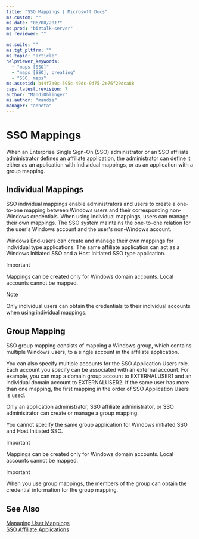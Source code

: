 ```yaml
---
title: "SSO Mappings | Microsoft Docs"
ms.custom: ""
ms.date: "06/08/2017"
ms.prod: "biztalk-server"
ms.reviewer: ""

ms.suite: ""
ms.tgt_pltfrm: ""
ms.topic: "article"
helpviewer_keywords: 
  - "maps [SSO]"
  - "maps [SSO], creating"
  - "SSO, maps"
ms.assetid: b44f7a0c-595c-49dc-9d75-2e76f29dca88
caps.latest.revision: 7
author: "MandiOhlinger"
ms.author: "mandia"
manager: "anneta"
---
```

# SSO Mappings
When an Enterprise Single Sign-On (SSO) administrator or an SSO affiliate administrator defines an affiliate application, the administrator can define it either as an application with individual mappings, or as an application with a group mapping.  
  
## Individual Mappings  
 SSO individual mappings enable administrators and users to create a one-to-one mapping between Windows users and their corresponding non-Windows credentials. When using individual mappings, users can manage their own mappings. The SSO system maintains the one-to-one relation for the user's Windows account and the user's non-Windows account.  
  
 Windows End-users can create and manage their own mappings for individual type applications. The same affiliate application can act as a Windows Initiated SSO and a Host Initiated SSO type application.  
  
> [!IMPORTANT]
>  Mappings can be created only for Windows domain accounts. Local accounts cannot be mapped.  
  
> [!NOTE]
>  Only individual users can obtain the credentials to their individual accounts when using individual mappings.  
  
## Group Mapping  
 SSO group mapping consists of mapping a Windows group, which contains multiple Windows users, to a single account in the affiliate application.  
  
 You can also specify multiple accounts for the SSO Application Users role. Each account you specify can be associated with an external account. For example, you can map a domain group account to EXTERNALUSER1 and an individual domain account to EXTERNALUSER2. If the same user has more than one mapping, the first mapping in the order of SSO Application Users is used.  
  
 Only an application administrator, SSO affiliate administrator, or SSO administrator can create or manage a group mapping.  
  
 You cannot specify the same group application for Windows initiated SSO and Host Initiated SSO.  
  
> [!IMPORTANT]
>  Mappings can be created only for Windows domain accounts. Local accounts cannot be mapped.  
  
> [!IMPORTANT]
>  When you use group mappings, the members of the group can obtain the credential information for the group mapping.  
  
## See Also  
 [Managing User Mappings](../core/managing-user-mappings.md)   
 [SSO Affiliate Applications](../core/sso-affiliate-applications.md)
